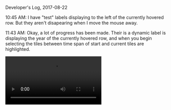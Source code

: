 Developer's Log, 2017-08-22

10:45 AM: I have "test" labels displaying to the left of the currently hovered row. But they aren't disapearing when I move the mouse away.

11:43 AM: Okay, a lot of progress has been made. Their is a dynamic label is displaying the year of the currently hovered row, and when you begin selecting the tiles between time span of start and current tiles are highlighted.

![Fig 1](./embed%20images/2017-08-22%20Fig%201.mov)
